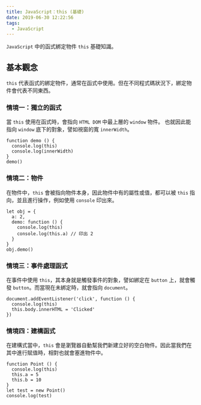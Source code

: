 ```yaml
---
title: JavaScript：this (基礎)
date: 2019-06-30 12:22:56
tags:
  - JavaScript
---
```

`JavaScript` 中的函式綁定物件 `this` 基礎知識。
<!--more-->
## 基本觀念
`this` 代表函式的綁定物件，通常在函式中使用。但在不同程式碼狀況下，綁定物件會代表不同東西。
### 情境一：獨立的函式
當 `this` 使用在函式時，會指向 `HTML DOM` 中最上層的 `window` 物件。
也就因此能指向 `window` 底下的對象，譬如視窗的寬 `innerWidth`。
```
function demo () {
  console.log(this)
  console.log(innerWidth)
}
demo()
```
### 情境二：物件
在物件中，`this` 會被指向物件本身，因此物件中有的屬性或值，都可以被 `this` 指向，並且進行操作，例如使用 `console` 印出來。
```
let obj = {
  a: 2,
  demo: function () {
    console.log(this)
    console.log(this.a) // 印出 2
  }
}
obj.demo()
```
### 情境三：事件處理函式
在事件中使用 `this`，其本身就是觸發事件的對象，譬如綁定在 `button` 上，就會觸發 `button`。而當現在未綁定時，就會指向 `document`。
```
document.addEventListener('click', function () {
  console.log(this)
  this.body.innerHTML = 'Clicked'
})
```
### 情境四：建構函式
在建構式當中，`this` 會是瀏覽器自動幫我們新建立好的空白物件。因此當我們在其中進行賦值時，相對也就會塞進物件中。
```
function Point () {
  console.log(this)
  this.a = 5
  this.b = 10
}
let test = new Point()
console.log(test)
```